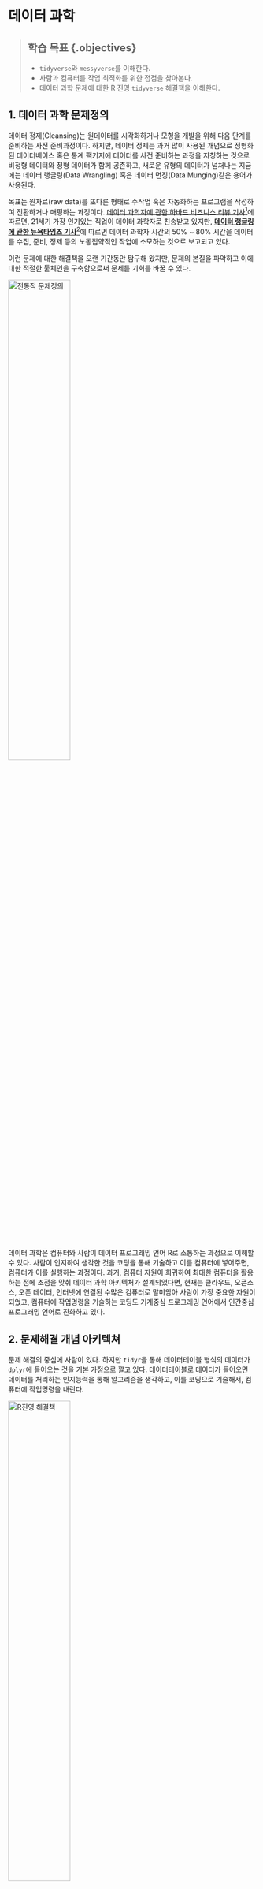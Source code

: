 # 데이터 과학



> ## 학습 목표 {.objectives}
>
> * `tidyverse`와 `messyverse`를 이해한다.
> * 사람과 컴퓨터를 작업 최적화를 위한 접점을 찾아본다.
> * 데이터 과학 문제에 대한 R 진영 `tidyverse` 해결책을 이해한다.

## 1. 데이터 과학 문제정의

데이터 정제(Cleansing)는 원데이터를 시각화하거나 모형을 개발을 위해 다음 단계를 준비하는 사전 준비과정이다. 
하지만, 데이터 정제는 과거 많이 사용된 개념으로 정형화된 데이터베이스 혹은 통계 팩키지에 데이터를 사전 준비하는 과정을 
지칭하는 것으로 비정형 데이터와 정형 데이터가 함께 공존하고, 새로운 유형의 데이터가 넘처나는 지금에는 데이터 랭글링(Data Wrangling) 혹은 데이터 먼징(Data Munging)같은 용어가 사용된다.

목표는 원자료(raw data)를 또다른 형태로 수작업 혹은 자동화하는 프로그램을 작성하여 전환하거나 매핑하는 과정이다.
[데이터 과학자에 관한 하바드 비즈니스 리뷰 기사](https://hbr.org/2012/10/data-scientist-the-sexiest-job-of-the-21st-century/)[^data-science-hbr]에 따르면, 21세기 가장 인기있는 직업이 데이터 과학자로 친송받고 있지만, **[데이터 랭글링에 관한 뉴욕타임즈 기사](http://www.nytimes.com/2014/08/18/technology/for-big-data-scientists-hurdle-to-insights-is-janitor-work.html?_r=0)**[^data-science-nytimes]에 따르면 데이터 과학자 시간의 50% ~ 80% 시간을 데이터를 수집, 준비, 정제 등의 노동집약적인 작업에 소모하는 것으로 보고되고 있다. 

[^data-science-hbr]: [Data Scientist: The Sexiest Job of the 21st Century](https://hbr.org/2012/10/data-scientist-the-sexiest-job-of-the-21st-century/)
[^data-science-nytimes]: [For Big-Data Scientists, ‘Janitor Work’ Is Key Hurdle to Insights](http://www.nytimes.com/2014/08/18/technology/for-big-data-scientists-hurdle-to-insights-is-janitor-work.html?_r=0)

이런 문제에 대한 해결책을 오랜 기간동안 탐구해 왔지만, 문제의 본질을 파악하고 이에 대한 적절한 툴체인을 구축함으로써 
문제를 기회를 바꿀 수 있다.

<img src="fig/data-science-rationale.png" alt="전통적 문제정의" width="50%" />

데이터 과학은 컴퓨터와 사람이 데이터 프로그래밍 언어 R로 소통하는 과정으로 이해할 수 있다.
사람이 인지하여 생각한 것을 코딩을 통해 기술하고 이를 컴퓨터에 넣어주면, 컴퓨터가 이를 실행하는 과정이다.
과거, 컴퓨터 자원이 희귀하여 최대한 컴퓨터을 활용하는 점에 초점을 맞춰 데이터 과학 아키텍처가 설계되었다면,
현재는 클라우드, 오픈소스, 오픈 데이터, 인터넷에 연결된 수많은 컴퓨터로 말미암아 
사람이 가장 중요한 자원이 되었고, 컴퓨터에 작업명령을 기술하는 코딩도 기계중심 프로그래밍 언어에서
인간중심 프로그래밍 언어로 진화하고 있다.

## 2. 문제해결 개념 아키텍쳐

문제 해결의 중심에 사람이 있다. 하지만 `tidyr`을 통해 데이터테이블 형식의 
데이터가 `dplyr`에 들어오는 것을 기본 가정으로 깔고 있다.
데이터테이블로 데이터가 들어오면 데이터를 처리하는 인지능력을 통해
알고리즘을 생각하고, 이를 코딩으로 기술해서,
컴퓨터에 작업명령을 내린다.

<img src="fig/data-science-countermeasure.png" alt="R진영 해결책" width="50%" />

### 2.1. `dplyr` 동사 명령어

인지능력을 통해 데이터를 처리하는 알고리즘은 데이터 처리 동사 명령어로 볼 수 있다.
`tidyr`을 통해 정규데이터 형태로 변형이 되었다고 가정하면,
변수에 연산작업을 내리는 `select()`, 행에 연산작업을 지시하는 `filter()`,
변수 변환과정을 통해 신규 변수를 생성하게 만드는 `mutate()`,
평균, 합, 분산, 최대값 등 관측점을 요약하는 `summarise()`,
변수에 관측점을 오름차순 혹은 내림차순으로 정렬하는 `arrange()` 함수가 있고,
추가로 `group_by()` 함수로 그룹집단을 지정한다.

- select: 데이터테이블에서 변수를 뽑아낸다.
- filter: 값으로 관측점을 뽑아낸다.
- mutate: 신규 변수를 생성한다. (log 변환)
- summarise: 관측점을 하나로 축약한다. (평균)
- arrange: 관측점을 오름차순, 내림차순으로 정렬한다.

### 2.2. `%>%` 파이프라인 연산자

`dplyr`은 파이프 연산자 [magrittr](https://cran.r-project.org/web/packages/magrittr/vignettes/magrittr.html)을 가져와서 사용한다. 
`%>%`은 "then"으로, 혹은 "파이프" 발음한다.

파이프-필터 스타일을 사용해야 되는 이유는 다음 전통적 R 코드와 파이프를 사용한 코드를 
살펴보게 되면 확연히 이해할 수 있다. 즉, 괄호를 많이 사용한 R코드는 인지적으로 
괄호안으로 들어갔다 나오고 이해하고, 또 괄호를 내부를 이해하고 나서 
괄호내부를 외부 괄호와 연결하는등 상당히 많은 두뇌회전을 요구하지만, 
파이프 연산자를 사용하면 매우 직관적으로 이해할 수 있다.

> ### 전통적 R 코드와 파이프 연산자를 사용한 R 코드 비교 {.callout}
>
> #### 전통적 R 코드
> ~~~ {.input}
> hourly_delay <- filter(   
>    summarise(   
>        group_by(   
>             filter(   
>                 flights,    
>                 !is.na(dep_delay)   
>             ),    
>             date, hour   
>        ),    
>    delay = mean(dep_delay),    
>         n = n()   
>    ),    
>    n > 10   
> )
> ~~~
>
> #### 파이프 연산자를 사용한 R 코드
> 
> ~~~ {.r}
> hourly_delay <- flights %>%  
>   filter(!is.na(dep_delay)) %>% 
>   group_by(date, hour) %>% 
>   summarise(delay = mean(dep_delay), n = n()) %>%  
>   filter(n > 10) 
> ~~~

### 2.3. SQL 코드 자동생성

`dplyr` 팩키지에 `translate_sql` 함수를 통해 R코드를 SQL 쿼리문으로 
바꿔 데이터베이스에 질의를 던지게 된다. 이를 통해 빅데이터 및 다양한 데이터베이스에 
존재하는 데이터를 R에서 인지적 부담없이 작업할 수 있게 된다.


~~~{.r}
flights %>%
 filter(!is.na(dep_delay)) %>%
 group_by(date, hour) %>%
 summarise(delay = mean(dep_delay), n = n()) %>%
 filter(n > 10)
}
~~~


~~~{.r}
SELECT "date", "hour", "delay", "n"
FROM (
    SELECT "date", "hour",
        AVG("dep_delay") AS "delay",
        COUNT() AS "n"
    FROM "flights"
    WHERE NOT("dep_delay" IS NULL)
    GROUP BY "date", "hour"
) AS "_W1"
WHERE "n" > 10.0
~~~

## 3. `tidyverse` 선언 [^tidyverse-menifesto]

데이터 과학 모형개발과 자료분석에서 R 팩키지 도구상자를 잘 갖추는 것도 중요한 작업이다.
다행히도, 최근에 [`tidyverse`](https://cran.r-project.org/web/packages/tidyverse/index.html) 팩키지가 새로 나와 많은 부분 체계화되었다.
사실 오픈소스 프로젝트가 성공되기 위해서 극복해야 되는 중요한 일중의 하나가 너무 많은 소프트웨어 덩어리를 정리하여
핵심적인 코드를 선별하여 다양성을 갖추면서도 성능과 신뢰성을 확보하는 것이 중요하다.

<img src="fig/ds-tidyverse.png" alt="깜끔한 세상" width="97%" />


`tidyverse`는 Hadley Wickham의 오랜 작업을 나름대로의 방식으로 집대성하여 데이터과학을 유사한 방식으로 
접근하고자 하는 데이터과학자 및 실무자에게 도움을 주고자 한다. 어떻게 보면 오픈소스 운동의 커다란 동력이 될 수도 있다.


[^tidyverse-menifesto]: [The tidy tools manifesto](https://cran.r-project.org/web/packages/tidyverse/)

R 언어 기반의 만개가 넘는 팩키지가 개발되어 활용되고 있으나, 각자의 설계원칙에 맞춰 제각기 개발되고 손을 바꿔 다른 사람들이 
오랜동안 이어 받아 진행되어 초기 세워진 설계원칙이 많이 무너진 것도 사실이다. 이에 `tidyverse`는 데이터과학에 
그동안 R 팩키지를 개발하면서 축척된 경험과 노하우를 기반으로 R 설계 원칙을 정립하고자 한다.

엉망진창인 R 도구상자(`messyverse`)와 비교하여 깔끔한 R 도구상자(`tidyverse`)는 깔끔한(tidy) API에 다음과 같은 4가지 원칙을 제시한다.

- 기존 자료구조를 재사용: Reuse existing data structures.
- 파이프 연산자로 간단한 함수를 조합: Compose simple functions with the pipe.
- 함수형 프로그래밍을 적극 사용: Embrace functional programming.
- 기계가 아닌 인간을 위한 설계: Design for humans.

시각화(Visualization)는 데이터에 대한 통찰력(insight)과 탄성, 놀라움을 줄 수 있지만, 확장성(Scalability)은 떨어진다. 
왜냐하면, 사람이 데이터 분석 루프에 포함되기 때문에 확장 및 자동화에 한계가 있다. 
반대로 모형(Model)은 자동화와 확장성에는 장점이 있지만, 주어진 모형틀안에서 이루어지기 때문에 통찰력, 놀라움, 탄성을 주지는 못하는 아쉬움이 있다. 

가능하면 기존 자료구조를 재사용한다. `ggplot2`, `dplyr`, `tidyr`을 포함한 대다수 R 팩키지는 칼럼에 변수, 행에 관측점을 갖는 
직사각형 형태 데이터셋을 가정한다.  그리고, 일부 팩키지는 특정한 변수 자료형에 집중한다. `stringr`은 문자열, `lubridate`는 날짜/시간,
`forcats`는 요인 자료형에 집중한다.

파이프 연산자로 간단한 함수를 조합하여 시스템 전체의 힘을 극대화한다. 복잡한 문제를 해결하는 강력한 전략은 단순한 많은 조각으로 나누고 
이를 조합하는 것이다. 단, 각 조각은 격리되어 쉽게 파악되고, 다른 조각과 조합할 수 있는 표준이 성립되어야 된다.
R에 파이프 연산자를 사용하여 본 전략이 구현되어 있다. `%>%` 연산자는 많은 팩키지에 두루 걸쳐 동작되는 일반적인 결합 방식으로 이를 위해 함수를 
작성할 때 다음 원칙을 갖고 작성한다.

- 함수를 가능하면 단순하게 작성한다. 일반적으로 각 함수는 한가지 작업을 매우 잘해야 되고, 한 문장으로 함수 존재목적을 기술할 수 있어야 된다.
- 변형(transformation)과 부작용(side-effect)을 뒤섞지 마라. 함수가 객체를 반환하거나, 부작용을 일으키거나 둘 중 하나만 동작하게 만든다.
- 함수명은 동사가 되어야 한다. 하지만, 예외로 대다수 함수가 동일한 동사를 사용한다. 예를 들어 `modify`, `add`, `compute` 등을 들 수 있다.
이런 경우 반복되는 동사가 중복되지 않도록 명사에 집중한다. `ggplot2`가 좋은 예가 되는데 기존 플롯에 좌표, 점, 범례등을 거의 모든 함수가 추가하기 때문이다. 

R은 함수형 언어라 객체지향언어나 다른 언어 패러다임과 싸우려고 하지 말고 받아들여라. 이것이 의미하는 바는 다음과 같다.

- 상태불변 객체: 작성된 코드에 대한 추론이 쉬움.
- S3, S4 에서 제공하는 제네릭 함수: 상태변형 가능한 상태가 필요하다면, 파이프 내부에서 구현. 
- for 루프를 추상화한 도구: `apply` 함수 가족과 `purrr` 맵함수

데이터과학에서 병목점으로 문제가 발생되는 곳은 공통적으로 컴퓨터 실행시간(computing time)이 아니라 사람의 생각(thinking time)의 시간이다.
따라서, 함수명을 작성할 때 생각이 잘 연상되는 이름을 작명하는데 시간을 적절히 안분하고, 명시적이고 긴 명칭을 변수명, 함수명, 
객체명에 사용하고, 짧은 명칭은 가장 중요한 이름으로 활용한다. RStudio 소스 편집기의 자동완성기능을 사용하는 경우 접두어가 접미어보다 중요하고,
`stringr`, `xml2`, `rvest` 팩키지를 살펴보면 접두어에 일관된 명칭을 부여한 장점을 알수 있다.

> ### [Hal Abelson](https://en.wikipedia.org/wiki/Hal_Abelson) 명언 {.callout}
> 
> - No matter how complex and polished the individual operations are, 
> it is often the quality of the glue that most directly determines the power of the system.
> - Programs must be written for people to read, and only incidentally for machines to execute.  

## 4. 프로그래밍과 데이터 과학 작업흐름 

데이터 과학 작업흐름은 일반적인 데이터 분석과정과 유사하다.
다만, 다양한 데이터와 사투를 벌이는 과정에서 때로는 상당한 프로그래밍 기술도 필요하다.
특히, 원데이터를 가져오는 과정과 데이터분석을 통해 나온 산출물 주로 보고서와 모형, 예측모형 점수, 분류값 등을 내보내는 
작업에도 데이터 분석과는 다른 프로그래밍 기술이 필요하다.

조금 다르게 보면 탐색적 데이터 과정과, 기술통계 작업, 추론통계 작업과 예측모형 개발 과정은 
통계이론과 모형에 대한 이해가 좀더 필요하여 프로그래밍 코드 수준이 상대적으로 덜 필요할 수도 있다.
하지만, 데이터를 가져와서 정제하는 과정과 최종 보고서를 만들어내는 과정에는 때로는 웹앱을 만들거나 
RESTful API로 모형을 제공하는 경우도 있어 이는 완전히 다른 소프트웨어 개발 영역으로 볼 수도 있다.

<img src="fig/ds-data-science-workflow-coding.png" alt="데이터 과학과 코딩" width="77%" />

## 5. 가트너 데이터 과학

더이상 데이터를 분석하는 것이 뒤늦은 깨달음을 주고 이해를 하는 단계를 넘어섰다.
가트너가 제시한 데이터를 활용하는 4단계 즉, 기술분석, 진단분석, 예측분석, 처방분석 단계는 
데이터를 정보로서 활용하는 단계부터 최적화하는 단계까지 확장된다.

- 기술 분석(Descriptive Analytics): 무슨 일이 있었나? (What happened?)
- 진단 분석(Diagnostic Analytics): 왜 일어났나? (Why did it happen?)
- 예측 분석(Predictive Analytics): 무슨 일이 일어날까? (What will happen?)
- 처방 분석(Prescriptive Analytics): 어떻게 그런 일을 일으킬까? (How can we make it happen?)

이를 통해 뒤늦은 깨달음(Hindsight) 복기, 깨달음/통찰력(Insight), 예지력/선견지명(Foresight)을 얻을 수 있다.
가치도 크지만 그에 따른 어려움도 가중된다.

<img src="fig/ds-gartner.png" alt="가트너 정보에서 최적화까지" width="77%" />

